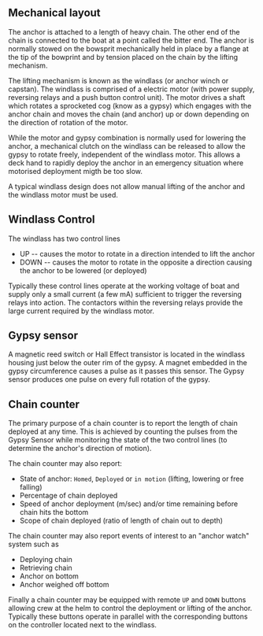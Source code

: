 ## Mechanical layout

The anchor is attached to a length of heavy chain. The other end of the chain is connected to the boat at a point called the bitter end.
The anchor is normally stowed on the bowsprit mechanically held in place by a flange at the tip of the bowprint and by tension placed on the chain by the lifting mechanism.

The lifting mechanism is known as the windlass (or anchor winch or capstan).
The windlass is comprised of a electric motor (with power supply, reversing relays and a push button control unit). The motor drives a shaft which rotates a sprocketed cog (know as a gypsy)
which engages with the anchor chain and moves the chain (and anchor) up or down depending on the direction of rotation of the motor. 

While the motor and gypsy combination is normally used for lowering the 
anchor, a mechanical clutch on the windlass can be released to allow the gypsy to rotate freely, independent of the windlass motor. This allows a deck hand to rapidly deploy the anchor 
in an emergency situation where motorised deployment migth be too slow.

A typical windlass design does not allow manual lifting of the anchor and the windlass motor must be used.

## Windlass Control

The windlass has two control lines

* UP -- causes the motor to rotate in a direction intended to lift the anchor
* DOWN -- causes the motor to rotate in the opposite a direction causing the anchor to be lowered (or deployed)

Typically these control lines operate at the working voltage of boat and supply only a small current (a few mA) sufficient to trigger the reversing relays into action. 
The contactors within the reversing relays provide the large current required by the windlass motor.

## Gypsy sensor

A magnetic reed switch or Hall Effect transistor is located in the windlass housing just below the outer rim of the gypsy. A magnet embedded in the gypsy circumference causes a pulse
as it passes this sensor. The Gypsy sensor produces one pulse on every full rotation of the gypsy.

## Chain counter 
The primary purpose of a chain counter is to report the length of chain deployed at any time. This is achieved by counting the pulses from the Gypsy Sensor while monitoring the state of the
two control lines (to determine the anchor's direction of motion).

The chain counter may also report:

* State of anchor: ``Homed``, ``Deployed`` or ``in motion`` (lifting, lowering or free falling)
* Percentage of chain deployed
* Speed of anchor deployment (m/sec) and/or time remaining before chain hits the bottom
* Scope of chain deployed (ratio of length of chain out to depth)

The chain counter may also report events of interest to an "anchor watch" system such as

* Deploying chain
* Retrieving chain
* Anchor on bottom
* Anchor weighed off bottom

Finally a chain counter may be equipped with remote ``UP`` and ``DOWN`` buttons allowing crew at the helm to control the deployment or lifting of the anchor. Typically these
buttons operate in parallel with the corresponding buttons on the controller located next to the windlass.




